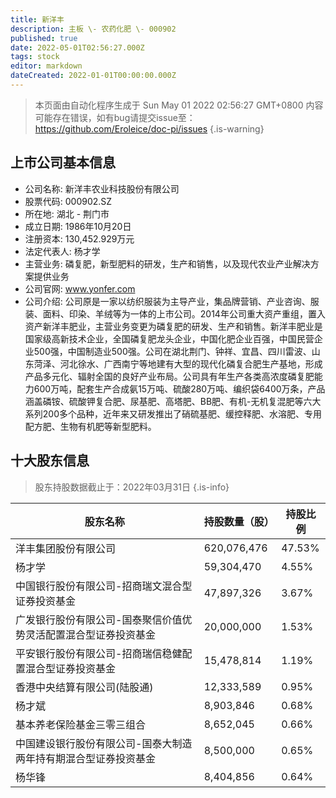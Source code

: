 ```yaml
---
title: 新洋丰
description: 主板 \- 农药化肥 \- 000902
published: true
date: 2022-05-01T02:56:27.000Z
tags: stock
editor: markdown
dateCreated: 2022-01-01T00:00:00.000Z
---
```


> 本页面由自动化程序生成于 Sun May 01 2022 02:56:27 GMT+0800
> 内容可能存在错误，如有bug请提交issue至：https://github.com/Eroleice/doc-pi/issues
{.is-warning}

## 上市公司基本信息
- 公司名称: 新洋丰农业科技股份有限公司
- 股票代码: 000902.SZ
- 所在地: 湖北 - 荆门市
- 成立日期: 1986年10月20日
- 注册资本: 130,452.929万元
- 法定代表人: 杨才学
- 主营业务: 磷复肥，新型肥料的研发，生产和销售，以及现代农业产业解决方案提供业务
- 公司官网: www.yonfer.com
- 公司介绍: 公司原是一家以纺织服装为主导产业，集品牌营销、产业咨询、服装、面料、印染、羊绒等为一体的上市公司。2014年公司重大资产重组，置入资产新洋丰肥业，主营业务变更为磷复肥的研发、生产和销售。新洋丰肥业是国家级高新技术企业，全国磷复肥龙头企业，中国化肥企业百强，中国民营企业500强，中国制造业500强。公司在湖北荆门、钟祥、宜昌、四川雷波、山东菏泽、河北徐水、广西南宁等地建有大型的现代化磷复合肥生产基地，形成产品多元化、辐射全国的良好产业布局。公司具有年生产各类高浓度磷复肥能力600万吨，配套生产合成氨15万吨、硫酸280万吨、编织袋6400万条，产品涵盖磷铵、硫酸钾复合肥、尿基肥、高塔肥、BB肥、有机-无机复混肥等六大系列200多个品种，近年来又研发推出了硝硫基肥、缓控释肥、水溶肥、专用配方肥、生物有机肥等新型肥料。


## 十大股东信息
> 股东持股数据截止于：2022年03月31日
{.is-info}

| 股东名称 | 持股数量（股） | 持股比例 |
| --- | --- | --- |
| 洋丰集团股份有限公司 | 620,076,476 | 47.53% |
| 杨才学 | 59,304,470 | 4.55% |
| 中国银行股份有限公司-招商瑞文混合型证券投资基金 | 47,897,326 | 3.67% |
| 广发银行股份有限公司-国泰聚信价值优势灵活配置混合型证券投资基金 | 20,000,000 | 1.53% |
| 平安银行股份有限公司-招商瑞信稳健配置混合型证券投资基金 | 15,478,814 | 1.19% |
| 香港中央结算有限公司(陆股通) | 12,333,589 | 0.95% |
| 杨才斌 | 8,903,846 | 0.68% |
| 基本养老保险基金三零三组合 | 8,652,045 | 0.66% |
| 中国建设银行股份有限公司-国泰大制造两年持有期混合型证券投资基金 | 8,500,000 | 0.65% |
| 杨华锋 | 8,404,856 | 0.64% |




